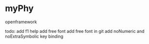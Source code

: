 myPhy
=====

openframework

todo:
add f1 help
add free font
add free font in git
add noNumeric and noExtraSymbolic key binding

